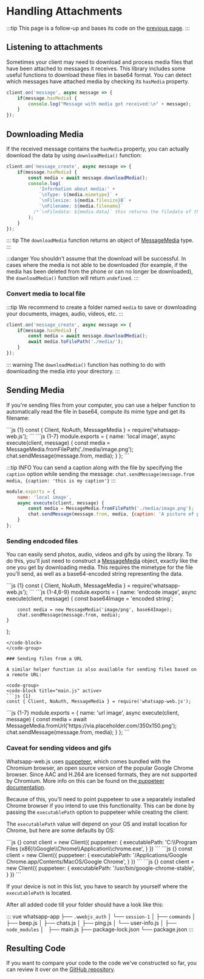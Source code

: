 # Handling Attachments

:::tip
This page is a follow-up and bases its code on the [previous page](/guide/v2/creating-your-app/handling-messages).
:::

## Listening to attachments

Sometimes your client may need to download and process media files that have been attached to messages it receives. This library includes some useful functions to download these files in base64 format. You can detect which messages have attached media by checking its `hasMedia` property.

```js {1-5}
client.on('message', async message => {
    if(message.hasMedia) {
        console.log("Message with media got received:\n" + message);
    }
});
```

## Downloading Media

If the received message contains the `hasMedia` property, you can actually download the data by using `downloadMedia()` function:

```js {3-10}
client.on('message_create', async message => {
    if(message.hasMedia) {
        const media = await message.downloadMedia();
        console.log(
			'Information about media:' +
			`\nType: ${media.mimetype}` +
			`\nFilesize: ${media.filesize}B` +
			`\nFilename: ${media.filename}`
          /*`\nFiledata: ${media.data}` this returns the filedata of the media*/
        );
    }
});
```

::: tip
The `downloadMedia` function returns an object of [MessageMedia](https://docs.wwebjs.dev/MessageMedia.html) type.
:::

:::danger
You shouldn't assume that the download will be successful. In cases where the media is not able to be downloaded \(for example, if the media has been deleted from the phone or can no longer be downloaded\), the `downloadMedia()` function will return `undefined`.
:::

### Convert media to local file

:::tip
We recommend to create a folder named `media` to save or downloading your documents, images, audio, videos, etc.
:::

```js {3-4}
client.on('message_create', async message => {
    if(message.hasMedia) {
        const media = await message.downloadMedia();
        await media.toFilePath('./media/');
    }
});
```

::: warning
The `downloadMedia()` function has nothing to do with downloading the media into your directory. 
:::

## Sending Media

If you're sending files from your computer, you can use a helper function to automatically read the file in base64, compute its mime type and get its filename:

<code-group>
<code-block title="main.js" active>
```js {1}
const { Client, NoAuth, MessageMedia } = require('whatsapp-web.js');
```
</code-block>

<code-block title="commands/send-local-image.js">
```js {1-7}
module.exports = {
    name: 'local image',
    async execute(client, message) {
        const media = MessageMedia.fromFilePath('./media/image.png');
        chat.sendMessage(message.from, media);
    }
};
```
</code-block>
</code-group>

:::tip INFO
You can send a caption along with the file by specifying the `caption` option while sending the message: `chat.sendMessage(message.from media, {caption: 'this is my caption'}`
:::

```js {5}
module.exports = {
    name: 'local image',
    async execute(client, message) {
        const media = MessageMedia.fromFilePath('./media/image.png');
        chat.sendMessage(message.from, media, {caption: 'A picture of purpshell'});
    }
};
```

### Sending endcoded files

You can easily send photos, audio, videos and gifs by using the library. To do this, you'll just need to construct a [MessageMedia](https://docs.wwebjs.dev/MessageMedia.html) object, exactly like the one you get by downloading media. This requires the mimetype for the file you'll send, as well as a base64-encoded string representing the data.

<code-group>
<code-block title="main.js" active>
```js {1}
const { Client, NoAuth, MessageMedia } = require('whatsapp-web.js');
```
</code-block>

<code-block title="commands/send-endcode-image.js">
```js {1-4,6-9}
module.exports = {
    name: 'endcode image',
    async execute(client, message) {
        const base64Image = 'encoded string';

        const media = new MessageMedia('image/png', base64Image);
        chat.sendMessage(message.from, media);
    }
};
```
</code-block>
</code-group>

### Sending files from a URL

A similar helper function is also available for sending files based on a remote URL:

<code-group>
<code-block title="main.js" active>
```js {1}
const { Client, NoAuth, MessageMedia } = require('whatsapp-web.js');
```
</code-block>

<code-block title="commands/send-url-image.js">
```js {1-7}
module.exports = {
    name: 'url image',
    async execute(client, message) {
        const media = await MessageMedia.fromUrl('https://via.placeholder.com/350x150.png');
        chat.sendMessage(message.from, media);
    }
};
```
</code-block>
</code-group>

### Caveat for sending videos and gifs

Whatsapp-web.js uses [puppeteer](https://github.com/puppeteer/puppeteer), which comes bundled with the Chromium browser, an open source version of the popular Google Chrome browser. Since AAC and H.264 are licensed formats, they are not supported by Chromium. More info on this can be found on the[ puppeteer documentation](https://github.com/puppeteer/puppeteer#q-what-features-does-puppeteer-not-support).

Because of this, you'll need to point puppeteer to use a separately installed Chrome browser if you intend to use this functionality. This can be done by passing the `executablePath` option to puppeteer while creating the client:

The `executablePath` value will depend on your OS and install location for Chrome, but here are some defaults by OS:

<code-group>
<code-block title="Windows" active>
```js {}
const client = new Client({
    puppeteer: {
        executablePath: 'C:\\Program Files (x86)\\Google\\Chrome\\Application\\chrome.exe',
    }
})
```
</code-block>

<code-block title="macOS">
```js {}
const client = new Client({
    puppeteer: {
        executablePath: '/Applications/Google Chrome.app/Contents/MacOS/Google Chrome',
    }
})
```
</code-block>

<code-block title="Linux">
```js {}
const client = new Client({
    puppeteer: {
        executablePath: '/usr/bin/google-chrome-stable',
    }
})
```
</code-block>
</code-group>

If your device is not in this list, you have to search by yourself where the `executablePath` is located.

After all added code till your folder should have a look like this:

::: vue
whatsapp-app
├── `.wwebjs_auth`
│   └── `session-1`
│
├── `commands`
│   ├── beep.js
│   ├── chats.js
│   ├── ping.js
│   └── user-info.js
│
├── `node_modules`
│  
├── main.js
├── package-lock.json
└── package.json
:::

## Resulting Code

If you want to compare your code to the code we've constructed so far, you can review it over on the [GitHub repository](). 